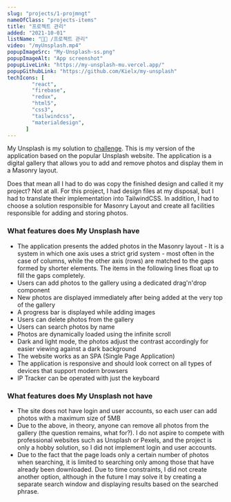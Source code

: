 ```yaml
---
slug: "projects/1-projmngt"
nameOfClass: "projects-items"
title: "프로젝트 관리"
added: "2021-10-01"
listName: "👩‍💻 /프로젝트 관리"
video: "/myUnsplash.mp4"
popupImageSrc: "My-Unsplash-ss.png"
popupImageAlt: "App screenshot"
popupLiveLink: "https://my-unsplash-mu.vercel.app/"
popupGithubLink: "https://github.com/Kielx/my-unsplash"
techIcons: [
        "react",
        "firebase",
        "redux",
        "html5",
        "css3",
        "tailwindcss",
        "materialdesign",
      ]
---
```


My Unsplash is my solution to [challenge](https://devchallenges.io/challenges/rYyhwJAxMfES5jNQ9YsP). This is my version of the application based on the popular Unsplash website. The application is a digital gallery that allows you to add and remove photos and display them in a Masonry layout.

Does that mean all I had to do was copy the finished design and called it my project? Not at all. For this project, I had design files at my disposal, but I had to translate their implementation into TailwindCSS. In addition, I had to choose a solution responsible for Masonry Layout and create all facilities responsible for adding and storing photos.

### What features does My Unsplash have

- The application presents the added photos in the Masonry layout - It is a system in which one axis uses a strict grid system - most often in the case of columns, while the other axis (rows) are matched to the gaps formed by shorter elements. The items in the following lines float up to fill the gaps completely.
- Users can add photos to the gallery using a dedicated drag'n'drop component
- New photos are displayed immediately after being added at the very top of the gallery
- A progress bar is displayed while adding images
- Users can delete photos from the gallery
- Users can search photos by name
- Photos are dynamically loaded using the infinite scroll
- Dark and light mode, the photos adjust the contrast accordingly for easier viewing against a dark background
- The website works as an SPA (Single Page Application)
- The application is responsive and should look correct on all types of devices that support modern browsers
- IP Tracker can be operated with just the keyboard

### What features does My Unsplash not have

- The site does not have login and user accounts, so each user can add photos with a maximum size of 5MB
- Due to the above, in theory, anyone can remove all photos from the gallery (the question remains, what for?). I do not aspire to compete with professional websites such as Unsplash or Pexels, and the project is only a hobby solution, so I did not implement login and user accounts.
- Due to the fact that the page loads only a certain number of photos when searching, it is limited to searching only among those that have already been downloaded. Due to time constraints, I did not create another option, although in the future I may solve it by creating a separate search window and displaying results based on the searched phrase.
